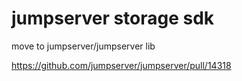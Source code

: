 # jumpserver storage sdk


move to jumpserver/jumpserver lib

https://github.com/jumpserver/jumpserver/pull/14318
